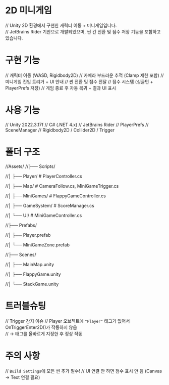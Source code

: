 # 2D 미니게임

// Unity 2D 환경에서 구현한 캐릭터 이동 + 미니게임입니다.  
// JetBrains Rider 기반으로 개발되었으며, 씬 간 전환 및 점수 저장 기능을 포함하고 있습니다.



# 구현 기능

// 캐릭터 이동 (WASD, Rigidbody2D)
// 카메라 부드러운 추적 (Clamp 제한 포함)
// 미니게임 진입 트리거 + UI 안내
// 씬 전환 및 점수 전달
// 점수 시스템 (싱글턴 + PlayerPrefs 저장)
// 게임 종료 후 자동 복귀 + 결과 UI 표시



# 사용 기능

// Unity 2022.3.17f
// C# (.NET 4.x)
// JetBrains Rider
// PlayerPrefs
// SceneManager
// Rigidbody2D / Collider2D / Trigger



# 폴더 구조

//Assets/
//├── Scripts/

//│ ├── Player/ # PlayerController.cs

//│ ├── Map/ # CameraFollow.cs, MiniGameTrigger.cs

//│ ├── MiniGames/ # FlappyGameController.cs

//│ ├── GameSystem/ # ScoreManager.cs

//│ └── UI/ # MiniGameController.cs

//├── Prefabs/

//│ ├── Player.prefab

//│ └── MiniGameZone.prefab

//├── Scenes/

//│ ├── MainMap.unity

//│ ├── FlappyGame.unity

//│ └── StackGame.unity




# 트러블슈팅

// Trigger 감지 이슈
 // Player 오브젝트에 `"Player"` 태그가 없어서 OnTriggerEnter2D()가 작동하지 않음  
 // → 태그를 올바르게 지정한 후 정상 작동



# 주의 사항

// `Build Settings`에 모든 씬 추가 필수!
// UI 연결 안 하면 점수 표시 안 됨 (Canvas → Text 연결 필요)
